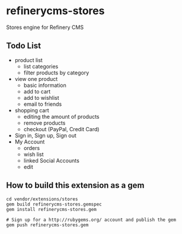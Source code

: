 refinerycms-stores
=================

Stores engine for Refinery CMS

## Todo List

* product list
  * list categories
  * filter products by category
* view one product
  * basic information
  * add to cart
  * add to wishlist
  * email to friends
* shopping cart
  * editing the amount of products
  * remove products
  * checkout (PayPal, Credit Card)
* Sign in, Sign up, Sign out
* My Account
  * orders
  * wish list
  * linked Social Accounts
  * edit


## How to build this extension as a gem

    cd vendor/extensions/stores
    gem build refinerycms-stores.gemspec
    gem install refinerycms-stores.gem

    # Sign up for a http://rubygems.org/ account and publish the gem
    gem push refinerycms-stores.gem
